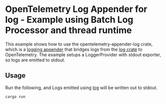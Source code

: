 # OpenTelemetry Log Appender for log -  Example using Batch Log Processor and thread runtime

This example shows how to use the opentelemetry-appender-log crate, which is a
[logging
appender](https://github.com/open-telemetry/opentelemetry-specification/blob/main/specification/glossary.md#log-appender--bridge)
that bridges logs from the [log crate](https://docs.rs/log/latest/log/) to
OpenTelemetry. The example setups a LoggerProvider with stdout exporter, so logs
are emitted to stdout.

## Usage

Run the following, and Logs emitted using [log](https://docs.rs/log/latest/log/)
will be written out to stdout.

```shell
cargo run
```